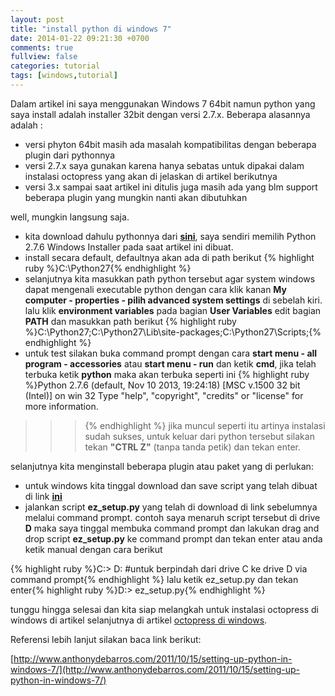 ```yaml
---
layout: post
title: "install python di windows 7"
date: 2014-01-22 09:21:30 +0700
comments: true 
fullview: false
categories: tutorial
tags: [windows,tutorial]
---
```


Dalam artikel ini saya menggunakan Windows 7 64bit namun python yang saya install adalah installer 32bit dengan versi 2.7.x. 
Beberapa alasannya adalah :

- versi phyton 64bit masih ada masalah kompatibilitas dengan beberapa plugin dari pythonnya
- versi 2.7.x saya gunakan karena hanya sebatas untuk dipakai dalam instalasi octopress yang akan di jelaskan di artikel berikutnya
- versi 3.x sampai saat artikel ini ditulis juga masih ada yang blm support beberapa plugin yang mungkin nanti akan dibutuhkan

well, mungkin langsung saja.

- kita download dahulu pythonnya dari **[sini](http://python.org/download/)**, saya sendiri memilih Python 2.7.6 Windows Installer pada saat artikel ini dibuat.
- install secara default, defaultnya akan ada di path berikut {% highlight ruby %}C:\Python27{% endhighlight %}
- selanjutnya kita masukkan path python tersebut agar system windows dapat mengenali executable python dengan cara klik kanan **My computer - properties - pilih advanced system settings** di sebelah kiri. lalu klik **environment variables** pada bagian **User Variables** edit bagian **PATH** dan masukkan path berikut
{% highlight ruby %}C:\Python27;C:\Python27\Lib\site-packages\;C:\Python27\Scripts\;{% endhighlight %}
- untuk test silakan buka command prompt dengan cara **start menu - all program - accessories** atau **start menu - run** dan ketik **cmd**, jika telah terbuka ketik **python** maka akan terbuka seperti ini
{% highlight ruby %}Python 2.7.6 (default, Nov 10 2013, 19:24:18) [MSC v.1500 32 bit (Intel)] on win
32
Type "help", "copyright", "credits" or "license" for more information.
>>>{% endhighlight %} jika muncul seperti itu artinya instalasi sudah sukses, untuk keluar dari python tersebut silakan tekan **"CTRL Z"** (tanpa tanda petik) dan tekan enter.

selanjutnya kita menginstall beberapa plugin atau paket yang di perlukan:
- untuk windows kita tinggal download dan save script yang telah dibuat di link **[ini](https://pypi.python.org/pypi/setuptools#windows)**
- jalankan script **ez_setup.py** yang telah di download di link sebelumnya melalui command prompt. contoh saya menaruh script tersebut di drive **D** maka saya tinggal membuka command prompt dan lakukan drag and drop script **ez_setup.py** ke command prompt dan tekan enter atau anda ketik manual dengan cara berikut

{% highlight ruby %}C:\> D: #untuk berpindah dari drive C ke drive D via command prompt{% endhighlight %} lalu ketik ez_setup.py dan tekan enter{% highlight ruby %}D:\> ez_setup.py{% endhighlight %}

tunggu hingga selesai dan kita siap melangkah untuk instalasi octopress di windows di artikel selanjutnya di artikel [octopress di windows](/octopress-di-windows/).


Referensi lebih lanjut silakan baca link berikut:  

[http://www.anthonydebarros.com/2011/10/15/setting-up-python-in-windows-7/](http://www.anthonydebarros.com/2011/10/15/setting-up-python-in-windows-7/)




